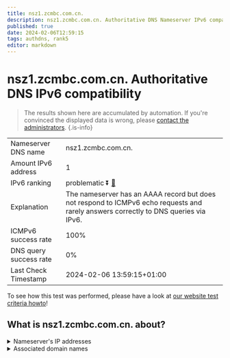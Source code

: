 ```yaml
---
title: nsz1.zcmbc.com.cn.
description: nsz1.zcmbc.com.cn. Authoritative DNS Nameserver IPv6 compatibility
published: true
date: 2024-02-06T12:59:15
tags: authdns, rank5
editor: markdown
---
```


# nsz1.zcmbc.com.cn. Authoritative DNS IPv6 compatibility

> The results shown here are accumulated by automation. If you're convinced the displayed data is wrong, please [contact the administrators](/howto/chat). 
{.is-info}




|   |   |
| - | - |
| Nameserver DNS name | nsz1.zcmbc.com.cn.
| Amount IPv6 address | 1
| IPv6 ranking | problematic :arrow_double_down: [🔗](/howto/ranking) |
| Explanation | The nameserver has an AAAA record but does not respond to ICMPv6 echo requests and rarely answers correctly to DNS queries via IPv6. |
| ICMPv6 success rate | 100%|
| DNS query success rate | 0% |
| Last Check Timestamp | 2024-02-06 13:59:15+01:00 |

To see how this test was performed, please have a look at [our website test criteria howto](/howto/testcriteria/authdns)!


## What is nsz1.zcmbc.com.cn. about?




<details>
<summary>Nameserver's IP addresses</summary>

2401:8d00:f::1

</details>



<details>
<summary>Associated domain names</summary>

www.cmbc.com.cn

</details>
